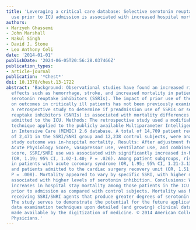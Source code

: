 ```yaml
---
title: 'Leveraging a critical care database: Selective serotonin reuptake inhibitor
  use prior to ICU admission is associated with increased hospital mortality'
authors:
- Marzyeh Ghassemi
- John Marshall
- Nakul Singh
- David J. Stone
- Leo Anthony Celi
date: '2014-01-01'
publishDate: '2024-06-05T20:56:28.037466Z'
publication_types:
- article-journal
publication: '*Chest*'
doi: 10.1378/chest.13-1722
abstract: 'Background: Observational studies have found an increased risk of adverse
  effects such as hemorrhage, stroke, and increased mortality in patients taking selective
  serotonin reuptake inhibitors (SSRIs). The impact of prior use of these medications
  on outcomes in critically ill patients has not been previously examined. We performed
  a retrospective study to determine if preadmission use of SSRIs or serotonin norepinephrine
  reuptake inhibitors (SNRIs) is associated with mortality differences in patients
  admitted to the ICU. Methods: The retrospective study used a modifiable data mining
  technique applied to the publicly available Multiparameter Intelligent Monitoring
  in Intensive Care (MIMIC) 2.6 database. A total of 14,709 patient records, consisting
  of 2,471 in the SSRI/SNRI group and 12,238 control subjects, were analyzed. The
  study outcome was in-hospital mortality. Results: After adjustment for age, Simplified
  Acute Physiology Score, vasopressor use, ventilator use, and combined Elixhauser
  score, SSRI/SNRI use was associated with significantly increased in-hospital mortality
  (OR, 1.19; 95% CI, 1.02-1.40; P = .026). Among patient subgroups, risk was highest
  in patients with acute coronary syndrome (OR, 1.95; 95% CI, 1.21-3.13; P = .006)
  and patients admitted to the cardiac surgery recovery unit (OR, 1.51; 95% CI, 1.11-2.04;
  P = .008). Mortality appeared to vary by specific SSRI, with higher mortalities
  associated with higher levels of serotonin inhibition. Conclusions: We found significant
  increases in hospital stay mortality among those patients in the ICU taking SSRI/SNRIs
  prior to admission as compared with control subjects. Mortality was higher in patients
  receiving SSRI/SNRI agents that produce greater degrees of serotonin reuptake inhibition.
  The study serves to demonstrate the potential for the future application of advanced
  data examination techniques upon detailed (and growing) clinical databases being
  made available by the digitization of medicine. © 2014 American College of Chest
  Physicians.'
---
```


